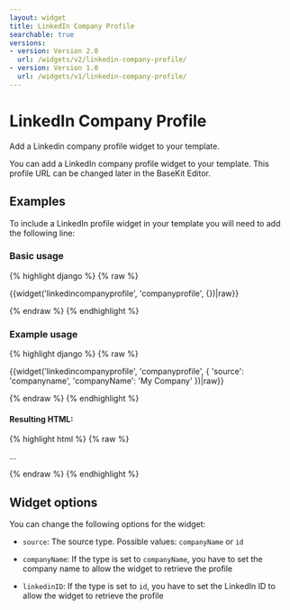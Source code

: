 ```yaml
---
layout: widget
title: LinkedIn Company Profile
searchable: true
versions:
- version: Version 2.0
  url: /widgets/v2/linkedin-company-profile/
- version: Version 1.0
  url: /widgets/v1/linkedin-company-profile/
---
```


# LinkedIn Company Profile

Add a Linkedin company profile widget to your template.

You can add a LinkedIn company profile widget to your template. This profile URL can be changed later in the BaseKit Editor.

## Examples

To include a LinkedIn profile widget in your template you will need to add the following line:

### Basic usage

{% highlight django %}
{% raw %}

  {{widget('linkedincompanyprofile', 'companyprofile', {})|raw}}

{% endraw %}
{% endhighlight %}

### Example usage

{% highlight django %}
{% raw %}

  {{widget('linkedincompanyprofile', 'companyprofile', {
    'source': 'companyname',
    'companyName': 'My Company'
  })|raw}}

{% endraw %}
{% endhighlight %}

#### Resulting HTML:

{% highlight html %}
{% raw %}

<div id="page-zones__template-widgets__companyprofile" class="widget  widget--template-widget" data-widget-type="linkedincompanyprofile">
  <div class="bk-linkedincompanyprofile  linkedincompanyprofile  widget__linkedincompanyprofile">
    ...
  </div>
</div>

{% endraw %}
{% endhighlight %}

## Widget options

You can change the following options for the widget:

* ```source```: The source type. Possible values: ```companyName``` or ```id```

* ```companyName```: If the type is set to ```companyName```, you have to set the company name to allow the widget to retrieve the profile

* ```linkedinID```: If the type is set to ```id```, you have to set the LinkedIn ID to allow the widget to retrieve the profile
